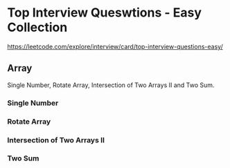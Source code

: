 # Top Interview Queswtions - Easy Collection
https://leetcode.com/explore/interview/card/top-interview-questions-easy/

## Array
Single Number, Rotate Array, Intersection of Two Arrays II and Two Sum.

### Single Number

### Rotate Array

### Intersection of Two Arrays II

### Two Sum

